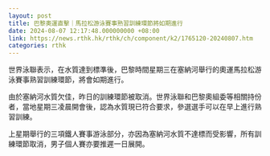 ```yaml
---
layout: post
title: 巴黎奧運直擊｜馬拉松游泳賽事熟習訓練環節將如期進行
date: 2024-08-07 12:17:48.000000000 +08:00
link: https://news.rthk.hk/rthk/ch/component/k2/1765120-20240807.htm
categories: rthk
---
```


世界泳聯表示，在水質達到標準後，巴黎時間星期三在塞納河舉行的奧運馬拉松游泳賽事熟習訓練環節，將會如期進行。

由於塞納河水質欠佳，昨日的訓練環節被取消。世界泳聯和巴黎奧組委等相關持份者，當地星期三凌晨開會後，認為水質現已符合要求，參選選手可以在早上進行熟習訓練。

上星期舉行的三項鐵人賽事游泳部分，亦因為塞納河水質不達標而受影響，所有訓練環節取消，男子個人賽亦要推遲一日展開。
